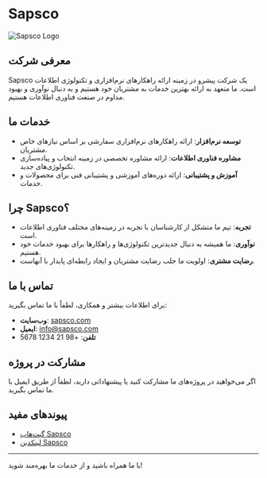 # Sapsco

![Sapsco Logo](https://example.com/logo.png)  <!-- لینک به لوگوی شرکت -->

## معرفی شرکت

Sapsco یک شرکت پیشرو در زمینه ارائه راهکارهای نرم‌افزاری و تکنولوژی اطلاعات است. ما متعهد به ارائه بهترین خدمات به مشتریان خود هستیم و به دنبال نوآوری و بهبود مداوم در صنعت فناوری اطلاعات هستیم.

## خدمات ما

- **توسعه نرم‌افزار**: ارائه راهکارهای نرم‌افزاری سفارشی بر اساس نیازهای خاص مشتریان.
- **مشاوره فناوری اطلاعات**: ارائه مشاوره تخصصی در زمینه انتخاب و پیاده‌سازی تکنولوژی‌های جدید.
- **آموزش و پشتیبانی**: ارائه دوره‌های آموزشی و پشتیبانی فنی برای محصولات و خدمات.

## چرا Sapsco؟

- **تجربه**: تیم ما متشکل از کارشناسان با تجربه در زمینه‌های مختلف فناوری اطلاعات است.
- **نوآوری**: ما همیشه به دنبال جدیدترین تکنولوژی‌ها و راهکارها برای بهبود خدمات خود هستیم.
- **رضایت مشتری**: اولویت ما جلب رضایت مشتریان و ایجاد رابطه‌ای پایدار با آنهاست.

## تماس با ما

برای اطلاعات بیشتر و همکاری، لطفاً با ما تماس بگیرید:

- **وب‌سایت**: [sapsco.com](https://sapsco.com)
- **ایمیل**: [info@sapsco.com](mailto:info@sapsco.com)
- **تلفن**: +98 21 1234 5678

## مشارکت در پروژه

اگر می‌خواهید در پروژه‌های ما مشارکت کنید یا پیشنهاداتی دارید، لطفاً از طریق ایمیل با ما تماس بگیرید.

## پیوندهای مفید

- [گیت‌هاب Sapsco](https://github.com/sapsco)
- [لینکدین Sapsco](https://linkedin.com/company/sapsco)

---

با ما همراه باشید و از خدمات ما بهره‌مند شوید!
